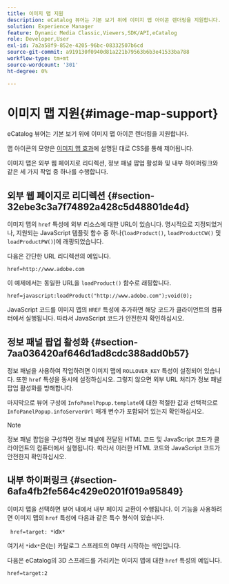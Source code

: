```yaml
---
title: 이미지 맵 지원
description: eCatalog 뷰어는 기본 보기 위에 이미지 맵 아이콘 렌더링을 지원합니다.
solution: Experience Manager
feature: Dynamic Media Classic,Viewers,SDK/API,eCatalog
role: Developer,User
exl-id: 7a2a58f9-852e-4205-96bc-08332507b6cd
source-git-commit: a919130f0940d81a221b79563b6b3e41533ba788
workflow-type: tm+mt
source-wordcount: '301'
ht-degree: 0%

---
```


# 이미지 맵 지원{#image-map-support}

eCatalog 뷰어는 기본 보기 위에 이미지 맵 아이콘 렌더링을 지원합니다.

맵 아이콘의 모양은 [이미지 맵 효과](../../c-html5-s7-aem-asset-viewers/c-html5-20-ecatalog-viewer-about/c-html5-20-ecatalog-viewer-customizingviewer/r-html5-ecatalog-viewer-20-customize-imagemapeffect.md#reference-261df27d1ed145c882b26b88e33a0289)에 설명된 대로 CSS를 통해 제어됩니다.

이미지 맵은 외부 웹 페이지로 리디렉션, 정보 패널 팝업 활성화 및 내부 하이퍼링크와 같은 세 가지 작업 중 하나를 수행합니다.

## 외부 웹 페이지로 리디렉션 {#section-32ebe3c3a7f74892a428c5d48801de4d}

이미지 맵의 `href` 특성에 외부 리소스에 대한 URL이 있습니다. 명시적으로 지정되었거나, 지원되는 JavaScript 템플릿 함수 중 하나(`loadProduct()`, `loadProductCW()` 및 `loadProductPW()`)에 래핑되었습니다.

다음은 간단한 URL 리디렉션의 예입니다.

`href=http://www.adobe.com`

이 예제에서는 동일한 URL을 `loadProduct()` 함수로 래핑합니다.

`href=javascript:loadProduct("http://www.adobe.com");void(0);`

JavaScript 코드를 이미지 맵의 `HREF` 특성에 추가하면 해당 코드가 클라이언트의 컴퓨터에서 실행됩니다. 따라서 JavaScript 코드가 안전한지 확인하십시오.

## 정보 패널 팝업 활성화 {#section-7aa036420af646d1ad8cdc388add0b57}

정보 패널을 사용하여 작업하려면 이미지 맵에 `ROLLOVER_KEY` 특성이 설정되어 있습니다. 또한 `href` 특성을 동시에 설정하십시오. 그렇지 않으면 외부 URL 처리가 정보 패널 팝업 활성화를 방해합니다.

마지막으로 뷰어 구성에 `InfoPanelPopup.template`에 대한 적절한 값과 선택적으로 `InfoPanelPopup.infoServerUrl` 매개 변수가 포함되어 있는지 확인하십시오.

>[!NOTE]
>
>정보 패널 팝업을 구성하면 정보 패널에 전달된 HTML 코드 및 JavaScript 코드가 클라이언트의 컴퓨터에서 실행됩니다. 따라서 이러한 HTML 코드와 JavaScript 코드가 안전한지 확인하십시오.

## 내부 하이퍼링크 {#section-6afa4fb2fe564c429e0201f019a95849}

이미지 맵을 선택하면 뷰어 내에서 내부 페이지 교환이 수행됩니다. 이 기능을 사용하려면 이미지 맵의 `href` 특성에 다음과 같은 특수 형식이 있습니다.

` href=target: *`idx`*`

여기서 `*`idx`*`은(는) 카탈로그 스프레드의 0부터 시작하는 색인입니다.

다음은 eCatalog의 3D 스프레드를 가리키는 이미지 맵에 대한 `href` 특성의 예입니다.

`href=target:2`
